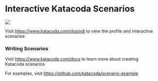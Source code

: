 # Interactive Katacoda Scenarios

[![](http://shields.katacoda.com/katacoda/dosindi/count.svg)](https://www.katacoda.com/dosindi "Get your profile on Katacoda.com")

Visit https://www.katacoda.com/dosindi to view the profile and interactive scenarios

### Writing Scenarios
Visit https://www.katacoda.com/docs to learn more about creating Katacoda scenarios

For examples, visit https://github.com/katacoda/scenario-example
